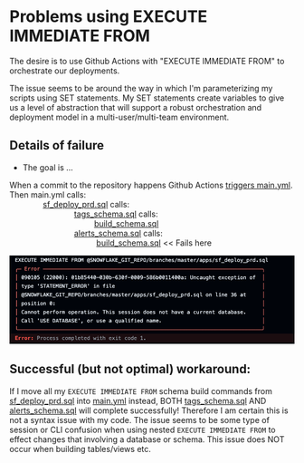 # Problems using EXECUTE IMMEDIATE FROM

The desire is to use Github Actions with "EXECUTE IMMEDIATE FROM" to orchestrate our deployments.  

The issue seems to be around the way in which I'm parameterizing my scripts using SET statements.  My SET statements create variables to give us a level  of abstraction that will support a robust orchestration and deployment model in a multi-user/multi-team environment.


## Details of failure
- The goal is ...

When a commit to the repository happens Github Actions [triggers main.yml](/.github/workflows/main.yml).  Then main.yml calls:  
&nbsp;&nbsp;&nbsp;&nbsp;&nbsp;&nbsp;&nbsp;&nbsp;&nbsp;&nbsp;&nbsp;&nbsp;&nbsp;&nbsp;&nbsp;[sf_deploy_prd.sql](apps/sf_deploy_prd.sql) calls:  
&nbsp;&nbsp;&nbsp;&nbsp;&nbsp;&nbsp;&nbsp;&nbsp;&nbsp;&nbsp;&nbsp;&nbsp;&nbsp;&nbsp;&nbsp;&nbsp;&nbsp;&nbsp;&nbsp;&nbsp;&nbsp;&nbsp;&nbsp;&nbsp;&nbsp;&nbsp;&nbsp;&nbsp;&nbsp;[tags_schema.sql](apps/adm/snowflake_objects/databases/adm_platform_db/schemas/tags/tags_schema.sql) calls:  
&nbsp;&nbsp;&nbsp;&nbsp;&nbsp;&nbsp;&nbsp;&nbsp;&nbsp;&nbsp;&nbsp;&nbsp;&nbsp;&nbsp;&nbsp;&nbsp;&nbsp;&nbsp;&nbsp;&nbsp;&nbsp;&nbsp;&nbsp;&nbsp;&nbsp;&nbsp;&nbsp;&nbsp;&nbsp;&nbsp;&nbsp;&nbsp;&nbsp;&nbsp;&nbsp;&nbsp;&nbsp;&nbsp;[build_schema.sql](apps/build_schema.sql)  
&nbsp;&nbsp;&nbsp;&nbsp;&nbsp;&nbsp;&nbsp;&nbsp;&nbsp;&nbsp;&nbsp;&nbsp;&nbsp;&nbsp;&nbsp;&nbsp;&nbsp;&nbsp;&nbsp;&nbsp;&nbsp;&nbsp;&nbsp;&nbsp;&nbsp;&nbsp;&nbsp;&nbsp;&nbsp;[alerts_schema.sql](apps/adm/snowflake_objects/databases/adm_platform_db/schemas/alerts/alerts_schema.sql) calls:  
&nbsp;&nbsp;&nbsp;&nbsp;&nbsp;&nbsp;&nbsp;&nbsp;&nbsp;&nbsp;&nbsp;&nbsp; &nbsp;&nbsp;&nbsp;&nbsp;&nbsp;&nbsp;&nbsp;&nbsp;&nbsp;&nbsp;&nbsp;&nbsp;&nbsp;&nbsp;&nbsp;&nbsp;&nbsp;&nbsp;&nbsp;&nbsp;&nbsp;&nbsp;&nbsp;&nbsp;&nbsp;&nbsp;[build_schema.sql](apps/build_schema.sql)  << Fails here  

![alt text](.images/separate_vars.png)

## Successful (but not optimal) workaround:  

If I move all my ```EXECUTE IMMEDIATE FROM``` schema build commands from [sf_deploy_prd.sql](apps/sf_deploy_prd.sql) into [main.yml](/.github/workflows/main.yml) instead, BOTH [tags_schema.sql](apps/adm/snowflake_objects/databases/adm_platform_db/schemas/tags/tags_schema.sql) AND [alerts_schema.sql](apps/adm/snowflake_objects/databases/adm_platform_db/schemas/alerts/alerts_schema.sql) will complete successfully!  Therefore I am certain this is not a syntax issue with my code.  The issue seems to be some type of session or CLI confusion when using nested ```EXECUTE IMMEDIATE FROM``` to effect changes that involving a database or schema.  This issue does NOT occur when building tables/views etc.


